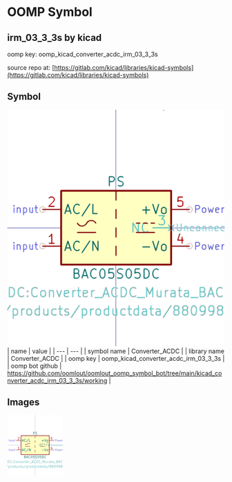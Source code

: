 # OOMP Symbol  
## irm_03_3_3s  by kicad  
  
oomp key: oomp_kicad_converter_acdc_irm_03_3_3s  
  
source repo at: [https://gitlab.com/kicad/libraries/kicad-symbols](https://gitlab.com/kicad/libraries/kicad-symbols)  
## Symbol  
  
[![working.png](working_600.png)](working.png)  
| name | value | 
| --- | --- | 
| symbol name | Converter_ACDC | 
| library name | Converter_ACDC | 
| oomp key | oomp_kicad_converter_acdc_irm_03_3_3s | 
| oomp bot github | https://github.com/oomlout/oomlout_oomp_symbol_bot/tree/main/kicad_converter_acdc_irm_03_3_3s/working | 
## Images  
  
[![working.png](working_140.png)](working.png)  
